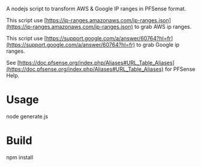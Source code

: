 A nodejs script to transform AWS & Google IP ranges in PFSense format.

This script use [https://ip-ranges.amazonaws.com/ip-ranges.json](https://ip-ranges.amazonaws.com/ip-ranges.json) to grab AWS ip ranges.

This script use [https://support.google.com/a/answer/60764?hl=fr](https://support.google.com/a/answer/60764?hl=fr) to grab Google ip ranges.

See [https://doc.pfsense.org/index.php/Aliases#URL_Table_Aliases](https://doc.pfsense.org/index.php/Aliases#URL_Table_Aliases) for PFSense Help.

# Usage
node generate.js

# Build
npm install
